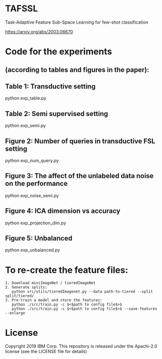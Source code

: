 # TAFSSL
Task-Adaptive Feature Sub-Space Learning for few-shot classification

https://arxiv.org/abs/2003.06670

# Code for the experiments 
## (according to tables and figures in the paper):

## Table 1: Transductive setting
python exp\_table.py

## Table 2: Semi supervised setting
python exp\_semi.py

## Figure 2: Number of queries in transductive FSL setting
python exp\_num\_query.py

## Figure 3: The affect of the unlabeled data noise on the performance
python exp\_noise\_semi.py

## Figure 4: ICA dimension vs accuracy
python exp\_projection\_dim.py

## Figure 5: Unbalanced
python exp\_unbalanced.py

# To re-create the feature files:
    1. Download miniImageNet / tieredImageNet
    2. Generate splits:
       python src/utils/tieredImagenet.py --data path-to-tiered --split split/tiered/
    3. Pre-train a model and store the features:
       python ./src/train.py -c $<$path to config file$>$
       python ./src/train.py -c $<$path to config file$>$ --save-features --enlarge

# License
Copyright 2019 IBM Corp. This repository is released under the Apachi-2.0 license (see the LICENSE file for details)
